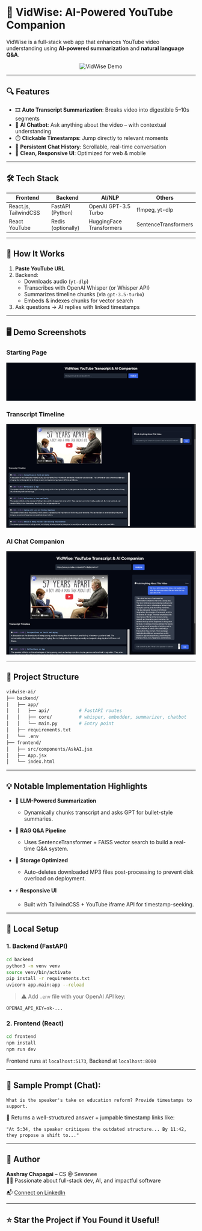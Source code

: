 
# 🎥 VidWise: AI-Powered YouTube Companion

VidWise is a full-stack web app that enhances YouTube video understanding using **AI-powered summarization** and **natural language Q&A**.

<p align="center">
  <img src="https://github.com/chapagaiaashray/vidwise-demo/assets/banner.gif" alt="VidWise Demo" width="800"/>
</p>

---

## 🔍 Features

- 🎞️ **Auto Transcript Summarization**: Breaks video into digestible 5–10s segments
- 🧠 **AI Chatbot**: Ask anything about the video – with contextual understanding
- ⏱️ **Clickable Timestamps**: Jump directly to relevant moments
- 🧵 **Persistent Chat History**: Scrollable, real-time conversation
- 🎨 **Clean, Responsive UI**: Optimized for web & mobile

---

## 🛠️ Tech Stack

| Frontend         | Backend              | AI/NLP          | Others                  |
|------------------|----------------------|------------------|--------------------------|
| React.js, TailwindCSS | FastAPI (Python) | OpenAI GPT-3.5 Turbo | ffmpeg, yt-dlp          |
| React YouTube     | Redis (optionally)  | HuggingFace Transformers | SentenceTransformers   |

---

## 🚀 How It Works

1. **Paste YouTube URL**  
2. Backend:
   - Downloads audio (`yt-dlp`)
   - Transcribes with OpenAI Whisper (or Whisper API)
   - Summarizes timeline chunks (via `gpt-3.5-turbo`)
   - Embeds & indexes chunks for vector search
3. Ask questions → AI replies with linked timestamps

---

## 🖥️ Demo Screenshots

### Starting Page
![Starting UI](assets/Starting_Page.png)

### Transcript Timeline
![Timeline Screenshot](assets/timeline.png)

### AI Chat Companion
![Chat Screenshot](assets/chat.png)




---

## 🧩 Project Structure

```bash
vidwise-ai/
├── backend/
│   ├── app/
│   │   ├── api/           # FastAPI routes
│   │   ├── core/          # whisper, embedder, summarizer, chatbot
│   │   └── main.py        # Entry point
│   ├── requirements.txt
│   └── .env
├── frontend/
│   ├── src/components/AskAI.jsx
│   ├── App.jsx
│   └── index.html
```

---

## 💡 Notable Implementation Highlights

- 🧠 **LLM-Powered Summarization**  
  - Dynamically chunks transcript and asks GPT for bullet-style summaries.

- 🔎 **RAG Q&A Pipeline**  
  - Uses SentenceTransformer + FAISS vector search to build a real-time Q&A system.

- 🧼 **Storage Optimized**  
  - Auto-deletes downloaded MP3 files post-processing to prevent disk overload on deployment.

- ⚡ **Responsive UI**  
  - Built with TailwindCSS + YouTube iframe API for timestamp-seeking.

---

## 📌 Local Setup

### 1. Backend (FastAPI)

```bash
cd backend
python3 -m venv venv
source venv/bin/activate
pip install -r requirements.txt
uvicorn app.main:app --reload
```

> ⚠️ Add `.env` file with your OpenAI API key:
```
OPENAI_API_KEY=sk-...
```

### 2. Frontend (React)

```bash
cd frontend
npm install
npm run dev
```

Frontend runs at `localhost:5173`, Backend at `localhost:8000`

---

## 📁 Sample Prompt (Chat):

```
What is the speaker's take on education reform? Provide timestamps to support.
```

💬 Returns a well-structured answer + jumpable timestamp links like:
```
"At 5:34, the speaker critiques the outdated structure... By 11:42, they propose a shift to..."
```

---

## 🧠 Author

**Aashray Chapagai** – CS @ Sewanee  
👨‍💻 Passionate about full-stack dev, AI, and impactful software

📬 [Connect on LinkedIn](www.linkedin.com/in/aashray-chapagai-0741a4232)  


---

## ⭐️ Star the Project if You Found it Useful!
